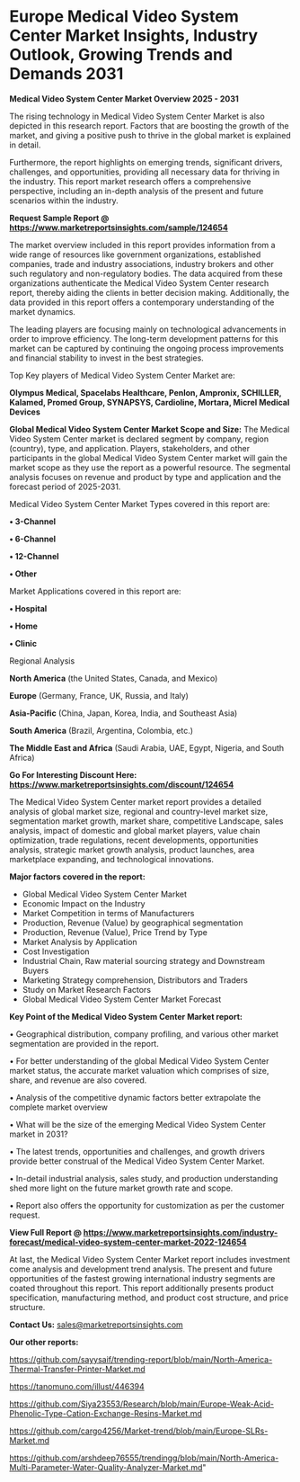 # Europe Medical Video System Center Market Insights, Industry Outlook, Growing Trends and Demands 2031

<Strong> Medical Video System Center Market Overview 2025 - 2031</strong>

The rising technology in Medical Video System Center Market is also depicted in this research report. Factors that are boosting the growth of the market, and giving a positive push to thrive in the global market is explained in detail.

Furthermore, the report highlights on emerging trends, significant drivers, challenges, and opportunities, providing all necessary data for thriving in the industry. This report market research offers a comprehensive perspective, including an in-depth analysis of the present and future scenarios within the industry.

<strong>Request Sample Report @ <a href=https://www.marketreportsinsights.com/sample/124654>https://www.marketreportsinsights.com/sample/124654</a></strong>

The market overview included in this report provides information from a wide range of resources like government organizations, established companies, trade and industry associations, industry brokers and other such regulatory and non-regulatory bodies. The data acquired from these organizations authenticate the Medical Video System Center research report, thereby aiding the clients in better decision making. Additionally, the data provided in this report offers a contemporary understanding of the market dynamics.

The leading players are focusing mainly on technological advancements in order to improve efficiency. The long-term development patterns for this market can be captured by continuing the ongoing process improvements and financial stability to invest in the best strategies.

Top Key players of Medical Video System Center Market are:

<strong>Olympus Medical, Spacelabs Healthcare, Penlon, Ampronix, SCHILLER, Kalamed, Promed Group, SYNAPSYS, Cardioline, Mortara, Micrel Medical Devices</strong>

<strong><b>Global Medical Video System Center Market Scope and Size:</b></strong>
The Medical Video System Center market is declared segment by company, region (country), type, and application. Players, stakeholders, and other participants in the global Medical Video System Center market will gain the market scope as they use the report as a powerful resource. The segmental analysis focuses on revenue and product by type and application and the forecast period of 2025-2031.

Medical Video System Center Market Types covered in this report are:

<strong>• 3-Channel

• 6-Channel

• 12-Channel

• Other</strong>

Market Applications covered in this report are:

<strong>• Hospital

• Home

• Clinic</strong> 

Regional Analysis

<strong>North America</strong> (the United States, Canada, and Mexico)

<strong>Europe</strong> (Germany, France, UK, Russia, and Italy)

<strong>Asia-Pacific</strong> (China, Japan, Korea, India, and Southeast Asia)

<strong>South America</strong> (Brazil, Argentina, Colombia, etc.)

<strong>The Middle East and Africa</strong> (Saudi Arabia, UAE, Egypt, Nigeria, and South Africa)

<strong>Go For Interesting Discount Here: <a href=https://www.marketreportsinsights.com/discount/124654>https://www.marketreportsinsights.com/discount/124654</a></strong>

The Medical Video System Center market report provides a detailed analysis of global market size, regional and country-level market size, segmentation market growth, market share, competitive Landscape, sales analysis, impact of domestic and global market players, value chain optimization, trade regulations, recent developments, opportunities analysis, strategic market growth analysis, product launches, area marketplace expanding, and technological innovations.

<strong><b>Major factors covered in the report:</b></strong>
<ul>
  <li>Global Medical Video System Center Market </li>
  <li>Economic Impact on the Industry</li>
  <li>Market Competition in terms of Manufacturers</li>
  <li>Production, Revenue (Value) by geographical segmentation</li>
  <li>Production, Revenue (Value), Price Trend by Type</li>
  <li>Market Analysis by Application</li>
  <li>Cost Investigation</li>
  <li>Industrial Chain, Raw material sourcing strategy and Downstream Buyers</li>
  <li>Marketing Strategy comprehension, Distributors and Traders</li>
  <li>Study on Market Research Factors</li>
  <li>Global Medical Video System Center Market Forecast</li>
</ul>

<strong><b>Key Point of the Medical Video System Center Market report:</b></strong>

• Geographical distribution, company profiling, and various other market segmentation are provided in the report.

• For better understanding of the global Medical Video System Center market status, the accurate market valuation which comprises of size, share, and revenue are also covered.

• Analysis of the competitive dynamic factors better extrapolate the complete market overview

• What will be the size of the emerging Medical Video System Center market in 2031?

• The latest trends, opportunities and challenges, and growth drivers provide better construal of the Medical Video System Center Market.

• In-detail industrial analysis, sales study, and production understanding shed more light on the future market growth rate and scope.

• Report also offers the opportunity for customization as per the customer request.

<strong><b>View Full Report @ <a href=https://www.marketreportsinsights.com/industry-forecast/medical-video-system-center-market-2022-124654>https://www.marketreportsinsights.com/industry-forecast/medical-video-system-center-market-2022-124654</a></b></strong>


At last, the Medical Video System Center Market report includes investment come analysis and development trend analysis. The present and future opportunities of the fastest growing international industry segments are coated throughout this report. This report additionally presents product specification, manufacturing method, and product cost structure, and price structure.

<strong>Contact Us:</strong>
sales@marketreportsinsights.com

<strong>Our other reports:</strong>

<a href=https://github.com/sayysaif/trending-report/blob/main/North-America-Thermal-Transfer-Printer-Market.md>https://github.com/sayysaif/trending-report/blob/main/North-America-Thermal-Transfer-Printer-Market.md</a>

<a href=https://tanomuno.com/illust/446394>https://tanomuno.com/illust/446394</a>

<a href=https://github.com/Siya23553/Research/blob/main/Europe-Weak-Acid-Phenolic-Type-Cation-Exchange-Resins-Market.md>https://github.com/Siya23553/Research/blob/main/Europe-Weak-Acid-Phenolic-Type-Cation-Exchange-Resins-Market.md</a>

<a href=https://github.com/cargo4256/Market-trend/blob/main/Europe-SLRs-Market.md>https://github.com/cargo4256/Market-trend/blob/main/Europe-SLRs-Market.md</a>

<a href=https://github.com/arshdeep76555/trendingg/blob/main/North-America-Multi-Parameter-Water-Quality-Analyzer-Market.md>https://github.com/arshdeep76555/trendingg/blob/main/North-America-Multi-Parameter-Water-Quality-Analyzer-Market.md</a>"
